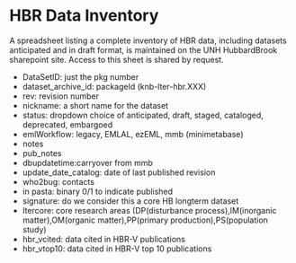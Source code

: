 
# HBR Data Inventory

A spreadsheet listing a complete inventory of HBR data, including datasets anticipated and in draft format, is maintained
on the UNH HubbardBrook sharepoint site. Access to this sheet is shared by request.

- DataSetID: just the pkg number
- dataset_archive_id: packageId (knb-lter-hbr.XXX)
- rev: revision number
- nickname: a short name for the dataset	
- status: dropdown choice of anticipated, draft, staged, cataloged, deprecated, embargoed
- emlWorkflow: legacy, EMLAL, ezEML, mmb (minimetabase)
- notes	
- pub_notes	
- dbupdatetime:carryover from mmb	
- update_date_catalog: date of last published revision	
- who2bug: contacts	
- in pasta: binary 0/1 to indicate published	
- signature: do we consider this a core HB longterm dataset
- ltercore: core research areas (DP(disturbance process),IM(inorganic matter),OM(organic matter),PP(primary production),PS(population study)	
- hbr_vcited: data cited in HBR-V publications	
- hbr_vtop10: data cited in HBR-V top 10 publications


